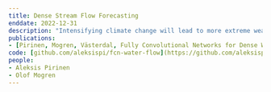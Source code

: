 ```yaml
---
title: Dense Stream Flow Forecasting
enddate: 2022-12-31
description: "Intensifying climate change will lead to more extreme weather events, including heavy rainfall and drought. Accurate stream flow prediction models which are adaptable and robust to new circumstances in a changing climate will be an important source of information for decisions on climate adaptation efforts, especially regarding mitigation of the risks of and damages associated with flooding. In this work we propose a machine learning-based approach for predicting water flow intensities in inland watercourses based on the physical characteristics of the catchment areas, obtained from geospatial data (including elevation and soil maps, as well as satellite imagery), in addition to temporal information about past rainfall quantities and temperature variations. We target the one-day-ahead regime, where a fully convolutional neural network model receives spatio-temporal inputs and predicts the water flow intensity in every coordinate of the spatial input for the subsequent day. To the best of our knowledge, we are the first to tackle the task of dense water flow intensity prediction; earlier works have considered predicting flow intensities at a sparse set of locations at a time. An extensive set of model evaluations and ablations are performed, which empirically justify our various design choices."
publications:
- [Pirinen, Mogren, Västerdal, Fully Convolutional Networks for Dense Water Flow Intensity Prediction in Swedish Catchment Areas](https://arxiv.org/abs/2304.01658)
code: [github.com/aleksispi/fcn-water-flow](https://github.com/aleksispi/fcn-water-flow)
people:
- Aleksis Pirinen
- Olof Mogren
---
```


